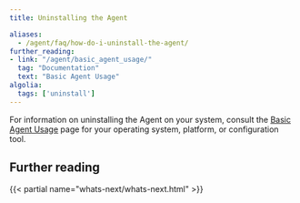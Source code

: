 ```yaml
---
title: Uninstalling the Agent

aliases:
  - /agent/faq/how-do-i-uninstall-the-agent/
further_reading:
- link: "/agent/basic_agent_usage/"
  tag: "Documentation"
  text: "Basic Agent Usage"
algolia:
  tags: ['uninstall']
---
```


For information on uninstalling the Agent on your system, consult the [Basic Agent Usage][1] page for your operating system, platform, or configuration tool.

## Further reading

{{< partial name="whats-next/whats-next.html" >}}

[1]: /agent/basic_agent_usage
